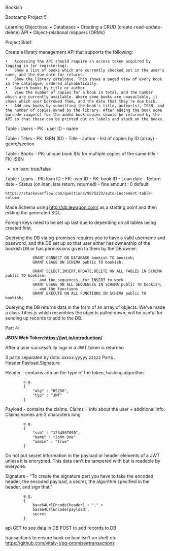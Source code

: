 Bookish

Bootcamp Project 5

Learning Objectives:
	•	Databases
	•	Creating a CRUD (create-read-update-delete) API
	•	Object-relational mappers (ORMs)


Project Brief:

Create a library management API that supports the following:

	•	Accessing the API should require an access token acquired by logging in (or registering).
	•	Show a list of books which are currently checked out in the user's name, and the due date for returns.
	•	Show the library catalogue. This shows a paged view of every book in the catalogue, ordered alphabetically.
	•	Search books by title or author.
	•	View the number of copies for a book in total, and the number which are currently available. Where some books are unavailable, it shows which user borrowed them, and the date that they're due back.
	•	Add new books by submitting the book's title, author(s), ISBN, and the number of copies owned by the library. After adding the book some barcode image(s) for the added book copies should be returned by the API so that these can be printed out on labels and stuck on the books.


Table : Users
	- PK : user ID
	- name

Table : Titles
 	- PK: ISBN (ID)
	- Title
	- author
	- list of copies by ID (array)
	- genre/section

Table : Books
	- PK: unique book IDs for multiple copies of the same title
	- FK: ISBN
  - on loan: true/false

Table : Loans
	- PK: loan ID
	- FK: user ID
	- FK: book ID
	- Loan date
	- Return date
	- Status (on loan, late return, returned)
	- fine amount : 0 default




	https://stackoverflow.com/questions/9875223/auto-increment-table-column


Made Schema using http://db.lewagon.com/ as a starting point and then editing the generated SQL.

Foreign keys need to be set up last due to depending on all tables being created first.

Querying the DB via pg-promises requires you to have a valid username and password, and the DB set up so that user either has ownership of the bookish DB or has permissions given to them by the DB owner.

				GRANT CONNECT ON DATABASE bookish TO bookish;
				GRANT USAGE ON SCHEMA public TO bookish;

				GRANT SELECT,INSERT,UPDATE,DELETE ON ALL TABLES IN SCHEMA public TO bookish;
				-- and the sequences, for INSERT to work
				GRANT USAGE ON ALL SEQUENCES IN SCHEMA public TO bookish;
				-- and the functions
				GRANT EXECUTE ON ALL FUNCTIONS IN SCHEMA public TO bookish;

Querying the DB returns data in the form of an array of objects. We've made a class Titles.js which resembles the objects pulled down; will be useful for sending up records to add to the DB.



Part 4:

**JSON Web Token:https://jwt.io/introduction/**

After a user successfully logs in a JWT token is returned


3 parts separated by dots: xxxxx.yyyyy.zzzzz
Parts : Header.Payload.Signature

Header - contains info on the type of the token, hashing algorithm

			e.g.
			{
				"alg" : "HS256",
				"typ" : "JWT"
			}

Payload - contains the claims.
					Claims = info about the user + additional info.
					Claims names are 3 characters long

			e.g.
			{
				"sub" : "1234567890",
				"name" : "John Doe"
				"admin" : "true"
			}

Do not put secret information in the payload or header elements of a JWT unless it is encrypted. This data can't be tampered with but is readable by everyone.

Signature - "To create the signature part you have to take the encoded header, the encoded payload, a secret, the algorithm specified in the header, and sign that."

			e.g.
			{
				base64UrlEncode(header) + "." +
				base64UrlEncode(payload),
				secret
			}


api
GET to see data in DB
POST to add records to DB


transactions to ensure book on loan isn't on shelf etc
https://github.com/vitaly-t/pg-promise#transactions
